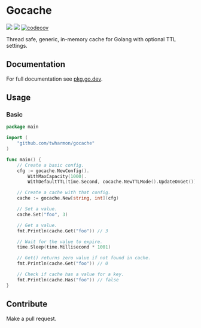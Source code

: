 # Gocache

![](https://github.com/twharmon/gocache/workflows/Test/badge.svg) [![](https://goreportcard.com/badge/github.com/twharmon/gocache)](https://goreportcard.com/report/github.com/twharmon/gocache) [![codecov](https://codecov.io/gh/twharmon/gocache/branch/main/graph/badge.svg?token=K0P59TPRAL)](https://codecov.io/gh/twharmon/gocache)

Thread safe, generic, in-memory cache for Golang with optional TTL settings.

## Documentation
For full documentation see [pkg.go.dev](https://pkg.go.dev/github.com/twharmon/gocache).

## Usage

### Basic
```go
package main

import (
	"github.com/twharmon/gocache"
)

func main() {
    // Create a basic config.
    cfg := gocache.NewConfig().
        WithMaxCapacity(1000).
        WithDefaultTTL(time.Second, cocache.NewTTLMode().UpdateOnGet())

    // Create a cache with that config.
	cache := gocache.New[string, int](cfg)

    // Set a value.
    cache.Set("foo", 3)

    // Get a value.
    fmt.Println(cache.Get("foo")) // 3

    // Wait for the value to expire.
    time.Sleep(time.Millisecond * 1001)

    // Get() returns zero value if not found in cache.
    fmt.Println(cache.Get("foo")) // 0

    // Check if cache has a value for a key.
    fmt.Println(cache.Has("foo")) // false
}
```

## Contribute
Make a pull request.